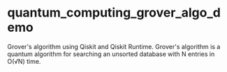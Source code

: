 # quantum_computing_grover_algo_demo
Grover's algorithm using Qiskit and Qiskit Runtime. Grover's algorithm is a quantum algorithm for searching an unsorted database with N entries in O(√N) time.
